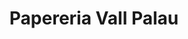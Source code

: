 ---
title: "Papereria Vall Palau"
url: /sant-andreu-de-la-barca/papereria-vall-palau/
shop: material de oficina
---